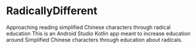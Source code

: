 # RadicallyDifferent
Approaching reading simplified Chinese characters through radical education
This is an Android Studio Kotlin app meant to increase education around Simplified Chinese characters through education about radicals.
